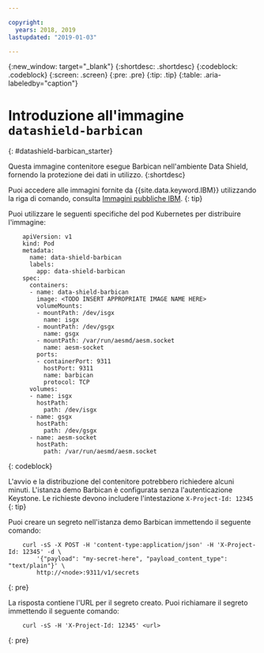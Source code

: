 ```yaml
---

copyright:
  years: 2018, 2019
lastupdated: "2019-01-03"

---
```


{:new_window: target="_blank"}
{:shortdesc: .shortdesc}
{:codeblock: .codeblock}
{:screen: .screen}
{:pre: .pre}
{:tip: .tip}
{:table: .aria-labeledby="caption"}

# Introduzione all'immagine `datashield-barbican`
{: #datashield-barbican_starter}

Questa immagine contenitore esegue Barbican nell'ambiente Data Shield, fornendo la protezione dei dati in utilizzo.
{:shortdesc}

Puoi accedere alle immagini fornite da {{site.data.keyword.IBM}} utilizzando la riga di comando, consulta [Immagini pubbliche IBM](/docs/services/Registry/registry_public_images.html#public_images).
{: tip}

Puoi utilizzare le seguenti specifiche del pod Kubernetes per distribuire l'immagine:

```
    apiVersion: v1
    kind: Pod
    metadata:
      name: data-shield-barbican
      labels:
        app: data-shield-barbican
    spec:
      containers:
      - name: data-shield-barbican
        image: <TODO INSERT APPROPRIATE IMAGE NAME HERE>
        volumeMounts:
        - mountPath: /dev/isgx
          name: isgx
        - mountPath: /dev/gsgx
          name: gsgx
        - mountPath: /var/run/aesmd/aesm.socket
          name: aesm-socket
        ports:
        - containerPort: 9311
          hostPort: 9311
          name: barbican
          protocol: TCP
      volumes:
      - name: isgx
        hostPath:
          path: /dev/isgx
      - name: gsgx
        hostPath:
          path: /dev/gsgx
      - name: aesm-socket
        hostPath:
          path: /var/run/aesmd/aesm.socket
```
{: codeblock}

L'avvio e la distribuzione del contenitore potrebbero richiedere alcuni minuti. L'istanza demo Barbican è configurata senza l'autenticazione Keystone. Le richieste devono includere l'intestazione `X-Project-Id: 12345`
{: tip}

Puoi creare un segreto nell'istanza demo Barbican immettendo il seguente comando:

```
    curl -sS -X POST -H 'content-type:application/json' -H 'X-Project-Id: 12345' -d \
        '{"payload": "my-secret-here", "payload_content_type": "text/plain"}' \
        http://<node>:9311/v1/secrets
```
{: pre}
    
La risposta contiene l'URL per il segreto creato. Puoi richiamare il segreto immettendo il seguente comando:

```
    curl -sS -H 'X-Project-Id: 12345' <url>
```
{: pre}

